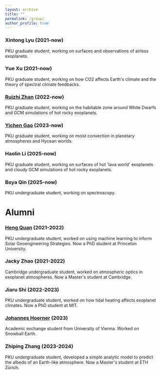 ```yaml
---
layout: archive
title: ""
permalink: /group/
author_profile: true
---
```



### Xintong Lyu (2021-now)

PKU graduate student, working on surfaces and observations of airless exoplanets.

### Yue Xu (2021-now)

PKU graduate student, working on how CO2 affects Earth's climate and the theory of spectral climate feedbacks.

### [Ruizhi Zhan](https://ruizhizhan.github.io) (2022-now)

PKU graduate student, working on the habitable zone around White Dwarfs and GCM simulations of hot rocky exoplanets.

### [Yichen Gao](https://github.com/yichenGao911) (2023-now)

PKU graduate student, working on moist convection in planetary atmospheres and Hycean worlds.

### Haolin Li (2025-now)

PKU graduate student, working on surfaces of hot 'lava world' exoplanets and cloudy GCM simulations of hot rocky exoplanets.

### Boya Qin (2025-now)

PKU undergraduate student, working on spectroscopy.


# Alumni


### [Heng Quan](https://heng-quan.github.io/) (2021-2022)

PKU undergraduate student, worked on using machine
learning to inform Solar Geoengineering Strategies. Now a PhD
student at Princeton University.

### Jacky Zhao (2021-2022)

Cambridge undergraduate student, worked on atmospheric optics in
exoplanet atmospheres. Now a Master's student at Cambridge.

### Jiaru Shi (2022-2023)

PKU undergraduate student, worked on how tidal heating affects
exoplanet climates. Now a PhD student at MIT.

### [Johannes Hoerner](https://johanneshoerner.github.io/) (2023)

Academic exchange student from University of Vienna. Worked on Snowball Earth.

### Zhiping Zhang (2023-2024)

PKU undergraduate student, developed a simple analytic model to predict the albedo of an Earth-like atmosphere. Now a Master's student at ETH Zürich.

